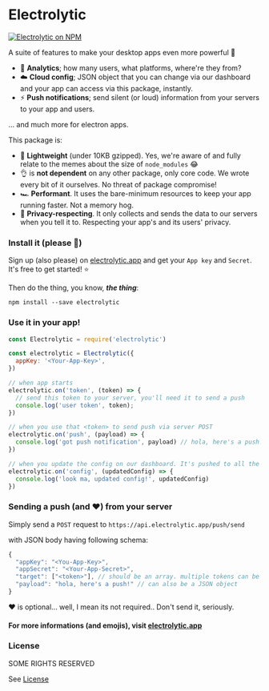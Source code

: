 # Electrolytic

[![Electrolytic on NPM](https://img.shields.io/npm/v/electrolytic?color=green&label=Electrolytic%20on%20NPM&logo=Electrolytic%20on%20NPM&style=for-the-badge)](https://www.npmjs.com/package/electrolytic)

A suite of features to make your desktop apps even more powerful 💪

- 🔎 **Analytics**; how many users, what platforms, where're they from?
- ☁️ **Cloud config**; JSON object that you can change via our dashboard and your app can access via this package, instantly.
- ⚡️ **Push notifications**; send silent (or loud) information from your servers to your app and users.

... and much more for electron apps.

This package is:

- 🚀 **Lightweight** (under 10KB gzipped). Yes, we're aware of and fully relate to the memes about the size of `node_modules` 😂
- 👌 is **not dependent** on any other package, only core code. We wrote every bit of it ourselves. No threat of package compromise!
- 🏎 **Performant**. It uses the bare-minimum resources to keep your app running faster. Not a memory hog.
- 🔐 **Privacy-respecting**. It only collects and sends the data to our servers when you tell it to. Respecting your app's and its users' privacy.

### Install it (please 🙏)

Sign up (also please) on [electrolytic.app](https://electrolytic.app) and get your `App key` and `Secret`. It's free to get started! ⭐️

Then do the thing, you know, ***the thing***:

```shell
npm install --save electrolytic
```

### Use it in your app!

```javascript
const Electrolytic = require('electrolytic')

const electrolytic = Electrolytic({
  appKey: '<Your-App-Key>',
})

// when app starts
electrolytic.on('token', (token) => {
  // send this token to your server, you'll need it to send a push
  console.log('user token', token);
})

// when you use that <token> to send push via server POST
electrolytic.on('push', (payload) => {
  console.log('got push notification', payload) // hola, here's a push!
})

// when you update the config on our dashboard. It's pushed to all the apps in realtime 🙀
electrolytic.on('config', (updatedConfig) => {
  console.log('look ma, updated config!', updatedConfig)
})
```

### Sending a push (and ❤️) from your server

Simply send a `POST` request to `https://api.electrolytic.app/push/send`

with JSON body having following schema:

```javascript
{
  "appKey": "<You-App-Key>",
  "appSecret": "<Your-App-Secret>",
  "target": ["<token>"], // should be an array. multiple tokens can be used to send the same push to all of them.
  "payload": "hola, here's a push!" // can also be a JSON object
}
```

❤️ is optional... well, I mean its not required.. Don't send it, seriously.

#### For more informations (and emojis), visit [electrolytic.app](https://electrolytic.app)
### License

SOME RIGHTS RESERVED

See [License](https://github.com/electrolytic/electrolytic/blob/master/LICENSE.md)
